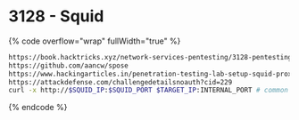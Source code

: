 # 3128 - Squid

{% code overflow="wrap" fullWidth="true" %}
```bash
https://book.hacktricks.xyz/network-services-pentesting/3128-pentesting-squid
https://github.com/aancw/spose
https://www.hackingarticles.in/penetration-testing-lab-setup-squid-proxy/
https://attackdefense.com/challengedetailsnoauth?cid=229
curl -x http://$SQUID_IP:$SQUID_PORT $TARGET_IP:INTERNAL_PORT # common SQUID_PORT is 3128
```
{% endcode %}
